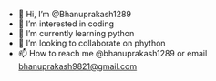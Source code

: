 - 👋 Hi, I’m @Bhanuprakash1289
- 👀 I’m interested in coding
- 🌱 I’m currently learning python
- 💞️ I’m looking to collaborate on phython
- 📫 How to reach me @bhanuprakash1289 or email bhanuprakash9821@gmail.com

<!---
Bhanuprakash1289/Bhanuprakash1289 is a ✨ special ✨ repository because its `README.md` (this file) appears on your GitHub profile.
You can click the Preview link to take a look at your changes.
--->
